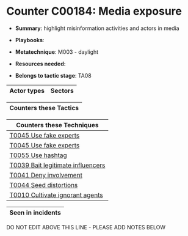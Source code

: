 # Counter C00184: Media exposure

* **Summary**: highlight misinformation activities and actors in media

* **Playbooks**: 

* **Metatechnique**: M003 - daylight

* **Resources needed:** 

* **Belongs to tactic stage**: TA08


| Actor types | Sectors |
| ----------- | ------- |



| Counters these Tactics |
| ---------------------- |



| Counters these Techniques |
| ------------------------- |
| [T0045 Use fake experts](../techniques/T0045.md) |
| [T0045 Use fake experts](../techniques/T0045.md) |
| [T0055 Use hashtag](../techniques/T0055.md) |
| [T0039 Bait legitimate influencers](../techniques/T0039.md) |
| [T0041 Deny involvement](../techniques/T0041.md) |
| [T0044 Seed distortions](../techniques/T0044.md) |
| [T0010 Cultivate ignorant agents](../techniques/T0010.md) |



| Seen in incidents |
| ----------------- |


DO NOT EDIT ABOVE THIS LINE - PLEASE ADD NOTES BELOW